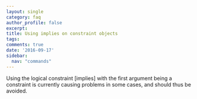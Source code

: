 ```yaml
---
layout: single
category: faq
author_profile: false
excerpt: 
title: Using implies on constraint objects
tags:
comments: true
date: '2016-09-17'
sidebar:
  nav: "commands"
---
```


Using the logical constraint [implies] with the first argument being a constraint is currently causing problems in some cases, and should thus be avoided.
